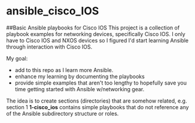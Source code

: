 # ansible_cisco_IOS
##Basic Ansible playbooks for Cisco IOS
This project is a collection of playbook examples for networking devices, specifically Cisco IOS.  I only have to Cisco IOS and NXOS devices so I figured I'd start learning Ansible through interaction with Cisco IOS.

My goal:
- add to this repo as I learn more Ansible.
- enhance my learning by documenting the playbooks
- provide simple examples that aren't too lengthy to hopefully save you time getting started with Ansible w/networking gear.

The idea is to create sections (directories) that are somehow related, e.g. section 1 **1-cisco_ios** contains simple playbooks that do not reference any of the Ansible subdirectory structure or roles.
